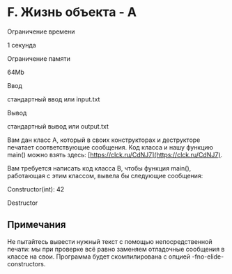 F. Жизнь объекта - A
====================

Ограничение времени

1 секунда

Ограничение памяти

64Mb

Ввод

стандартный ввод или input.txt

Вывод

стандартный вывод или output.txt

Вам дан класс A, который в своих конструкторах и деструкторе печатает соответствующие сообщения. Код класса и нашу функцию main() можно взять здесь: [https://clck.ru/CdNJ7](https://clck.ru/CdNJ7).

Вам требуется написать код класса B, чтобы функция main(), работающая с этим классом, вывела бы следующие сообщения:

Constructor(int): 42

Destructor

Примечания
----------

Не пытайтесь вывести нужный текст с помощью непосредственной печати: мы при проверке всё равно заменяем отладочные сообщения в классе на свои. Программа будет скомпилирована с опцией -fno-elide-constructors.